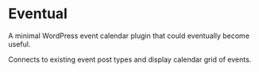 # Eventual

A minimal WordPress event calendar plugin that could eventually become useful.

Connects to existing event post types and display calendar grid of events.
